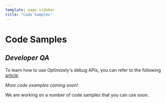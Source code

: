```yaml
---
template: page-sidebar
title: "Code Samples"
---
```


# Code Samples

## *Developer QA*

To learn how to use Optimizely's debug APIs, you can refer to the following [article](https://help.optimizely.com/hc/en-us/articles/205156117-QA-Your-Optimizely-iOS-and-Android-Experiments).

*More code examples coming soon!*

We are working on a number of code samples that you can use soon.